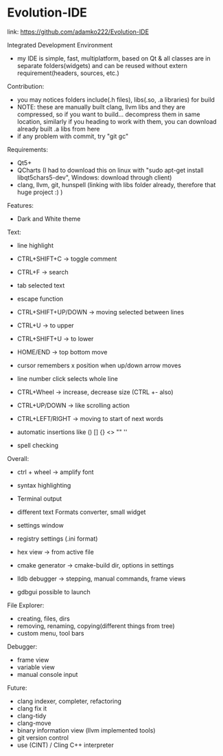 # Evolution-IDE

link:  https://github.com/adamko222/Evolution-IDE

Integrated Development Environment

- my IDE is simple, fast, multiplatform, based on Qt & all classes are in 
  separate folders(widgets) and can be reused without extern 
  requirement(headers, sources, etc.)
  
Contribution:
- you may notices folders include(.h files), libs(.so, .a libraries) for build
- NOTE: these are manually built clang, llvm libs and they are compressed, so if you want to build... decompress
 them in same location, similarly if you heading to work with them, you can download already built .a libs from here
- if any problem with commit, try "git gc"


Requirements:
* Qt5+
* QCharts (I had to download this on linux with "sudo apt-get install libqt5chars5-dev", Windows: download through client)
* clang, llvm, git, hunspell (linking with libs folder already, therefore that huge project :)  )

Features:

* Dark and White theme

Text:

* line highlight
* CTRL+SHIFT+C                  -> toggle comment
* CTRL+F                        -> search
* tab selected text
* escape function
* CTRL+SHIFT+UP/DOWN            -> moving selected between lines
* CTRL+U                        -> to upper
* CTRL+SHIFT+U                  -> to lower
* HOME/END                      -> top bottom move
* cursor remembers x position when up/down arrow moves
* line number click selects whole line
* CTRL+Wheel                    -> increase, decrease size (CTRL +-  also)
* CTRL+UP/DOWN                  -> like scrolling  action
* CTRL+LEFT/RIGHT               -> moving to start of next words
* automatic insertions like  () [] {} <> "" ''

* spell checking

Overall:

* ctrl + wheel -> amplify font
* syntax highlighting
* Terminal output
* different text Formats converter, small widget
* settings window
* registry settings (.ini format)


* hex view                      -> from active file
* cmake generator               -> cmake-build dir, options in settings
* lldb debugger                 -> stepping, manual commands, frame views
* gdbgui possible to launch

File Explorer:

* creating, files, dirs
* removing, renaming, copying(different things from tree)
* custom menu, tool bars

Debugger:

* frame view
* variable view
* manual console input

Future:

* clang indexer, completer, refactoring
* clang fix it
* clang-tidy
* clang-move
* binary information view (llvm implemented tools)
* git version control
* use (CINT) / Cling C++ interpreter
